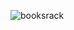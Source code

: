 ![booksrack](https://user-images.githubusercontent.com/48469274/236979827-0178324f-7ead-42f5-8354-e70306fe7cb6.png)
